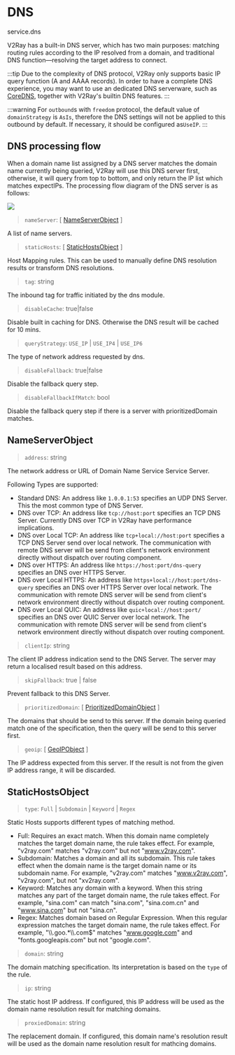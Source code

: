 # DNS
service.dns

V2Ray has a built-in DNS server, which has two main purposes: matching routing rules according to the IP resolved from a domain, and traditional DNS function—resolving the target address to connect.

:::tip
Due to the complexity of DNS protocol, V2Ray only supports basic IP query function (A and AAAA records). In order to have a complete DNS experience, you may want to use an dedicated DNS serverware, such as [CoreDNS](https://coredns.io), together with V2Ray's builtin DNS features.
:::

:::warning
For `outbound`s with `freedom` protocol, the default value of `domainStrategy` is `AsIs`, therefore the DNS settings will not be applied to this outbound by default. If necessary, it should be configured as`UseIP`.
:::

## DNS processing flow

When a domain name list assigned by a DNS server matches the domain name currently being queried, V2Ray will use this DNS server first, otherwise, it will query from top to bottom, and only return the IP list which matches expectIPs. The processing flow diagram of the DNS server is as follows:

![](/dns_flowchart_20210418.svg)

> `nameServer`: [ [NameServerObject](#nameserverobject) ]

A list of name servers.

> `staticHosts`: [ [StaticHostsObject](#statichostsobject) ]

Host Mapping rules. This can be used to manually define DNS resolution results or transform DNS resolutions.

> `tag`: string

The inbound tag for traffic initiated by the dns module.

> `disableCache`: true|false

Disable built in caching for DNS. Otherwise the DNS result will be cached for 10 mins.

> `queryStrategy`: `USE_IP` | `USE_IP4` | `USE_IP6`

The type of network address requested by dns.

> `disableFallback`: true|false

Disable the fallback query step.


> `disableFallbackIfMatch`: bool

Disable the fallback query step if there is a server with prioritizedDomain matches.

## NameServerObject

> `address`: string

The network address or URL of Domain Name Service Service Server.

Following Types are supported:

* Standard DNS: An address like `1.0.0.1:53` specifies an UDP DNS Server. This the most common type of DNS Server.
* DNS over TCP: An address like `tcp://host:port` specifies an TCP DNS Server. Currently DNS over TCP in V2Ray have performance implications.
* DNS over Local TCP: An address like `tcp+local://host:port` specifies a TCP DNS Server send over local network. The communication with remote DNS server will be send from client's network environment directly without dispatch over routing component.
* DNS over HTTPS: An address like `https://host:port/dns-query` specifies an DNS over HTTPS Server.
* DNS over Local HTTPS: An address like `https+local://host:port/dns-query` specifies an DNS over HTTPS Server over local network. The communication with remote DNS server will be send from client's network environment directly without dispatch over routing component.
* DNS over Local QUIC: An address like `quic+local://host:port/` specifies an DNS over QUIC Server over local network. The communication with remote DNS server will be send from client's network environment directly without dispatch over routing component.

> `clientIp`: string

The client IP address indication send to the DNS Server. The server may return a localised result based on this address.  

> `skipFallback`: true | false

Prevent fallback to this DNS Server.

> `prioritizedDomain`: [ [PrioritizedDomainObject](#prioritizeddomainobject) ]

The domains that should be send to this server. If the domain being queried match one of the specification, then the query will be send to this server first.

> `geoip`: [ [GeoIPObject](geo.md#GeoIPObject) ]

The IP address expected from this server. If the result is not from the given IP address range, it will be discarded.

## StaticHostsObject

> `type`: `Full` | `Subdomain` | `Keyword` | `Regex`

Static Hosts supports different types of matching method.

* Full: Requires an exact match. When this domain name completely matches the target domain name, the rule takes effect. For example, "v2ray.com" matches "v2ray.com" but not "www.v2ray.com".
* Subdomain: Matches a domain and all its subdomain. This rule takes effect when the domain name is the target domain name or its subdomain name. For example, "v2ray.com" matches "www.v2ray.com", "v2ray.com", but not "xv2ray.com".
* Keyword: Matches any domain with a keyword. When this string matches any part of the target domain name, the rule takes effect. For example, "sina.com" can match "sina.com", "sina.com.cn" and "www.sina.com" but not "sina.cn".
* Regex: Matches domain based on Regular Expression. When this regular expression matches the target domain name, the rule takes effect. For example, "\\\\.goo.*\\\\.com$" matches "www.google.com" and "fonts.googleapis.com" but not "google.com".

> `domain`: string

The domain matching specification. Its interpretation is based on the `type` of the rule.

> `ip`: string

The static host IP address. If configured, this IP address will be used as the domain name resolution result for matching domains.

> `proxiedDomain`: string

The replacement domain. If configured, this domain name's resolution result will be used as the domain name resolution result for mathcing domains.
